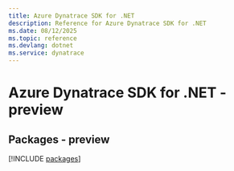 ```yaml
---
title: Azure Dynatrace SDK for .NET
description: Reference for Azure Dynatrace SDK for .NET
ms.date: 08/12/2025
ms.topic: reference
ms.devlang: dotnet
ms.service: dynatrace
---
```

# Azure Dynatrace SDK for .NET - preview
## Packages - preview
[!INCLUDE [packages](dynatrace-index.md)]